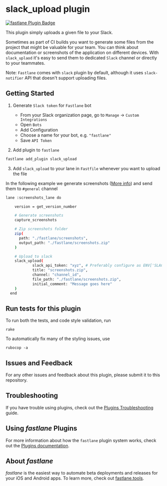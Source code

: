 # slack_upload plugin

[![fastlane Plugin Badge](https://rawcdn.githack.com/fastlane/fastlane/master/fastlane/assets/plugin-badge.svg)](https://rubygems.org/gems/fastlane-plugin-slack_upload)

This plugin simply uploads a given file to your Slack. 

Sometimes as part of CI builds you want to generate some files from the project that might be valuable for your team. You can think about documentation or screenshots of the application on different devices. With `slack_uplaod` it's easy to send them to dedicated `Slack` channel or directly to your teammates. 

Note: `Fastlane` comes with `slack` plugin by default, although it uses `slack-notifier` API that doesn't support uploading files.

## Getting Started

1. Generate `Slack token` for `Fastlane` bot
    - From your Slack organization page, go to `Manage` -> `Custom Integrations`
    - Open `Bots`
    - Add Configuration
    - Choose a name for your bot, e.g. `"fastlane"`
    - Save `API Token`

2. Add plugin to `fastlane`

```bash
fastlane add_plugin slack_upload
```

3. Add `slack_upload` to your lane in `Fastfile` whenever you want to upload the file

In the following example we generate screenshots ([More info](https://docs.fastlane.tools/getting-started/ios/screenshots/)) and send them to `#general` channel

```bash
lane :screenshots_lane do

    version = get_version_number

    # Generate screenshots
    capture_screenshots

    # Zip screenshots folder
    zip(
      path: "./fastlane/screenshots",
      output_path: "./fastlane/screenshots.zip"
    )

    # Upload to slack
    slack_upload(
            slack_api_token: "xyz", # Preferably configure as ENV['SLACK_API_TOKEN']
            title: "screenshots.zip",
            channel: "channel_id",
            file_path: "./fastlane/screenshots.zip",
            initial_comment: "Message goes here"
    ) 
  end
```


## Run tests for this plugin

To run both the tests, and code style validation, run

```
rake
```

To automatically fix many of the styling issues, use
```
rubocop -a
```

## Issues and Feedback

For any other issues and feedback about this plugin, please submit it to this repository.

## Troubleshooting

If you have trouble using plugins, check out the [Plugins Troubleshooting](https://docs.fastlane.tools/plugins/plugins-troubleshooting/) guide.

## Using _fastlane_ Plugins

For more information about how the `fastlane` plugin system works, check out the [Plugins documentation](https://docs.fastlane.tools/plugins/create-plugin/).

## About _fastlane_

_fastlane_ is the easiest way to automate beta deployments and releases for your iOS and Android apps. To learn more, check out [fastlane.tools](https://fastlane.tools).
